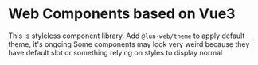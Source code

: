 # Web Components based on Vue3

This is styleless component library. Add `@lun-web/theme` to apply default theme, it's ongoing
Some components may look very weird because they have default slot or something relying on styles to display normal
